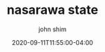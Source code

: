 ---
date: 2020-09-11T11:55:00-04:00
title: "nasarawa state"
ab: ""
seo_title: "List of all current and former nasarawa state senators"
description: List of all current and former nasarawa state senators
author: john shim
url: /nigeria/nasarawa/
weight: 1
---